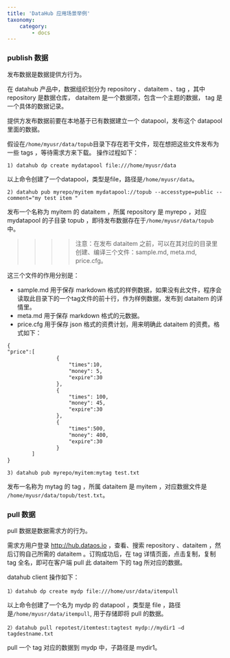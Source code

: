 ```yaml
---
title: 'DataHub 应用场景举例'
taxonomy:
    category:
        - docs
---
```


### publish 数据

发布数据是数据提供方行为。

在 datahub 产品中，数据组织划分为 repository 、dataitem 、tag ，其中 repository 是数据仓库， dataitem 是一个数据项，包含一个主题的数据， tag 是一个具体的数据记录。

提供方发布数据前要在本地基于已有数据建立一个 datapool，发布这个 datapool 里面的数据。

假设在`/home/myusr/data/topub`目录下存在若干文件，现在想把这些文件发布为一些 tags ，等待需求方来下载。
操作过程如下：

	1) datahub dp create mydatapool file:///home/myusr/data

以上命令创建了一个datapool，类型是file，路径是`/home/myusr/data`。

	2) datahub pub myrepo/myitem mydatapool://topub --accesstype=public --comment="my test item "

发布一个名称为 myitem 的 dataitem ，所属 repository 是 myrepo ，对应 mydatapool 的子目录 topub ，即待发布数据存在于`/home/myusr/data/topub`中。

>>>>注意：在发布 dataitem 之前，可以在其对应的目录里创建、编译三个文件：sample.md, meta.md, price.cfg。

这三个文件的作用分别是：
* sample.md 用于保存 markdown 格式的样例数据，如果没有此文件，程序会读取此目录下的一个tag文件的前十行，作为样例数据，发布到 dataitem 的详情里。
* meta.md 用于保存 markdown 格式的元数据。
* price.cfg 用于保存 json 格式的资费计划，用来明确此 dataitem 的资费。格式如下：

```markdown
{
"price":[
                {
                    "times":10,
                    "money": 5,
                    "expire":30
                },
                {
                    "times": 100,
                    "money": 45,
                    "expire":30
                },
                {
                    "times":500,
                    "money": 400,
                    "expire":30
                }
        ]
}
```

	3) datahub pub myrepo/myitem:mytag test.txt

发布一名称为 mytag 的 tag ，所属 dataitem 是 myitem ，对应数据文件是 `/home/myusr/data/topub/test.txt`。

### pull 数据

pull 数据是数据需求方的行为。

需求方用户登录 http://hub.dataos.io ，查看、搜索 repository 、dataitem ，然后订购自己所需的 dataitem 。订购成功后，在 tag 详情页面，点击复制，复制 tag 全名，即可在客户端 pull 此 dataitem 下的 tag 所对应的数据。

datahub client 操作如下：

	1）datahub dp create mydp file:///home/usr/data/itempull 

以上命令创建了一个名为 mydp 的 datapool ，类型是 file ，路径是`/home/myusr/data/itempull`, 用于存储即将 pull 的数据。
	
    2）datahub pull repotest/itemtest:tagtest mydp://mydir1 –d tagdestname.txt

pull 一个 tag 对应的数据到 mydp 中，子路径是 mydir1。
